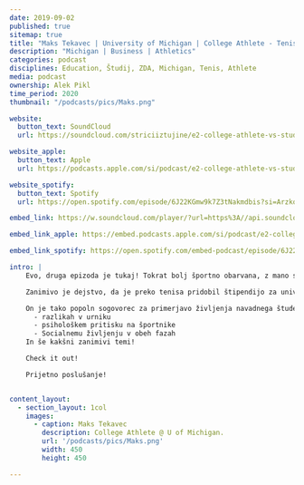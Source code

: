 ```yaml
---
date: 2019-09-02
published: true 
sitemap: true
title: "Maks Tekavec | University of Michigan | College Athlete - Tenis" 
description: "Michigan | Business | Athletics"
categories: podcast
disciplines: Education, Študij, ZDA, Michigan, Tenis, Athlete 
media: podcast
ownership: Alek Pikl
time_period: 2020
thumbnail: "/podcasts/pics/Maks.png"

website:
  button_text: SoundCloud
  url: https://soundcloud.com/striciiztujine/e2-college-athlete-vs-student-z-maksom-tekavcem?in=striciiztujine/sets/1-sezona

website_apple:
  button_text: Apple
  url: https://podcasts.apple.com/si/podcast/e2-college-athlete-vs-student-z-maksom-tekavcem/id1435290632?i=1000419662524

website_spotify:
  button_text: Spotify
  url: https://open.spotify.com/episode/6J22KGmw9k7Z3tNakmdbis?si=ArzkqzNLQWWVzex1NbXCiA

embed_link: https://w.soundcloud.com/player/?url=https%3A//api.soundcloud.com/tracks/499261362&color=%23ff5500&auto_play=false&hide_related=false&show_comments=true&show_user=true&show_reposts=false&show_teaser=true

embed_link_apple: https://embed.podcasts.apple.com/si/podcast/e2-college-athlete-vs-student-z-maksom-tekavcem/id1435290632?i=1000419662524

embed_link_spotify: https://open.spotify.com/embed-podcast/episode/6J22KGmw9k7Z3tNakmdbis

intro: |
    Evo, druga epizoda je tukaj! Tokrat bolj športno obarvana, z mano se je pogovarjal Maks Tekavec, nekdaj eden najbolj talentiranih mladih tenisačev, zdaj pa študent podjetništva na univerzi Michigan v ZDA.

    Zanimivo je dejstvo, da je preko tenisa pridobil štipendijo za univerzo Michigan (šolnina v rangu 60000e na leto...), eno leto po tem pa je svojo kariero prekinil in pričel s študijem podjetništva na isti univerzi.

    On je tako popoln sogovorec za primerjavo življenja navadnega študenta in college športnika na ameriških univerzah! O tem sva se tudi pogovarjala, pa tudi o: 
      - razlikah v urniku  
      - psihološkem pritisku na športnike  
      - Socialnemu življenju v obeh fazah  
    In še kakšni zanimivi temi!

    Check it out!

    Prijetno poslušanje!


content_layout:
  - section_layout: 1col
    images:
      - caption: Maks Tekavec
        description: College Athlete @ U of Michigan.
        url: '/podcasts/pics/Maks.png'
        width: 450 
        height: 450

---
```

